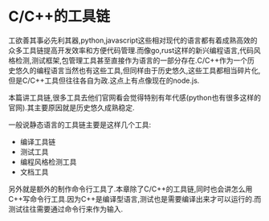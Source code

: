 # C/C++的工具链

工欲善其事必先利其器,python,javascript这些相对现代的语言都有着成熟高效的众多工具链提高开发效率和方便代码管理.而像go,rust这样的新兴编程语言,代码风格检测,测试框架,包管理工具甚至直接作为语言的一部分存在.C/C++作为一个历史悠久的编程语言当然也有这些工具,但同样由于历史悠久,这些工具都相当碎片化,但是C/C++工具但往往各自为政.这点上有点像现在的node.js.

本篇讲工具链,很多工具去他们官网看会觉得特别有年代感(python也有很多这样的官网).其主要原因就是历史悠久成熟稳定.

一般说静态语言的工具链主要是这样几个工具:

+ 编译工具链
+ 测试工具
+ 编程风格检测工具
+ 文档工具

另外就是额外的制作命令行工具了.本章除了C/C++的工具链,同时也会讲怎么用C++写命令行工具.因为C++是编译型语言,测试也是需要编译出来才可以运行的.而测试往往需要通过命令行来作为输入.


